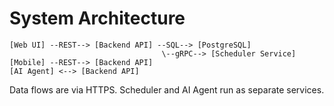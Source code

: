 # System Architecture

```
[Web UI] --REST--> [Backend API] --SQL--> [PostgreSQL]
                                  \--gRPC--> [Scheduler Service]
[Mobile] --REST--> [Backend API]
[AI Agent] <--> [Backend API]
```

Data flows are via HTTPS. Scheduler and AI Agent run as separate services.
